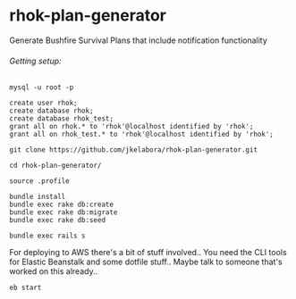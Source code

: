 rhok-plan-generator
===================

Generate Bushfire Survival Plans that include notification functionality


###### Getting setup:

```
mysql -u root -p

create user rhok;
create database rhok;
create database rhok_test;
grant all on rhok.* to 'rhok'@localhost identified by 'rhok';
grant all on rhok_test.* to 'rhok'@localhost identified by 'rhok';

git clone https://github.com/jkelabora/rhok-plan-generator.git

cd rhok-plan-generator/

source .profile

bundle install
bundle exec rake db:create
bundle exec rake db:migrate
bundle exec rake db:seed

bundle exec rails s
```

For deploying to AWS there's a bit of stuff involved.. You need the CLI tools for Elastic Beanstalk and some dotfile stuff..
Maybe talk to someone that's worked on this already..

```
eb start
```
